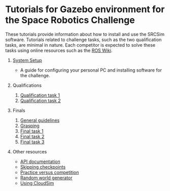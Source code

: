 # Tutorials for Gazebo environment for the Space Robotics Challenge

These tutorials provide information about how to install and use the SRCSim software. Tutorials related to challenge tasks, such as the two qualification tasks, are minimal in nature. Each competitor is expected to solve these tasks using online resources such as the [ROS Wiki](http://wiki.ros.org/).

1. [System Setup](https://bitbucket.org/osrf/srcsim/wiki/system_setup)
    * A guide for configuring your personal PC and installing software for the challenge.


1. Qualifications
    1. [Qualification task 1](https://bitbucket.org/osrf/srcsim/wiki/qual_task1)
    1. [Qualification task 2](https://bitbucket.org/osrf/srcsim/wiki/qual_task2)


1. Finals
    1. [General guidelines](https://bitbucket.org/osrf/srcsim/wiki/finals)
    1. [Grasping](https://bitbucket.org/osrf/srcsim/wiki/grasping)
    1. [Final task 1](https://bitbucket.org/osrf/srcsim/wiki/finals_task1)
    1. [Final task 2](https://bitbucket.org/osrf/srcsim/wiki/finals_task2)
    1. [Final task 3](https://bitbucket.org/osrf/srcsim/wiki/finals_task3)

1. Other resources

    * [API documentation](https://bitbucket.org/osrf/srcsim/wiki/api)
    * [Skipping checkpoints](https://bitbucket.org/osrf/srcsim/wiki/skip_summary)
    * [Practice versus competition](https://bitbucket.org/osrf/srcsim/wiki/practice_vs_competition)
    * [Random world generator](https://bitbucket.org/osrf/srcsim/wiki/world_generator)
    * [Using CloudSim](https://bitbucket.org/osrf/srcsim/wiki/cloud)